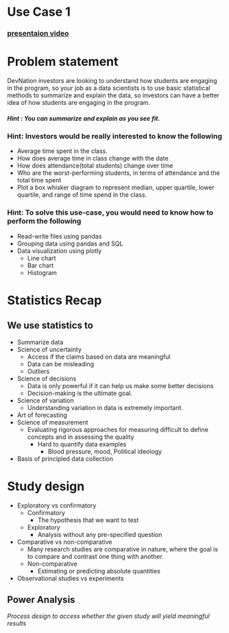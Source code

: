 # Use Case 1

### [presentaion video](https://www.loom.com/share/158a95d0e3a94292829ed6b2cc70d8fa)

# Problem statement

DevNation investors are looking to understand how students are engaging in the program, so your job as a data scientists is to use basic statistical methods to summarize and explain the data, so investors can have a better idea of how students are engaging in the program. 

   #####   _Hint : You can summarize and explain as you see fit._
   
  ### Hint: Investors would be really interested to know the following

- Average time spent in the class. 
- How does average time in class change with the date
- How does attendance(total students) change over time
- Who are the worst-performing students, in terms of attendance and the total time spent
- Plot a box whisker diagram to represent median, upper quartile, lower quartile, and range of time spend in the class.

 ### Hint: To solve this use-case, you would need to know how to perform the following

* Read-write files using pandas
* Grouping data using pandas and SQL
* Data visualization using plotly
     - Line chart
     - Bar chart
     - Histogram


# Statistics Recap

## We use statistics to 
* Summarize data
* Science of uncertainty 
    - Access if the claims based on data are meaningful
    - Data can be misleading
    - Outliers
* Science of decisions
    * Data is only powerful if it can help us make some better decisions
    * Decision-making is the ultimate goal.
* Science of variation
    - Understanding variation in data is extremely important.
* Art of forecasting
* Science of measurement
    - Evaluating rigorous approaches for measuring difficult to define concepts and in assessing the quality
        - Hard to quantify data examples
             - Blood pressure, mood, Political ideology
* Basis of principled data collection

# Study design
* Exploratory vs confirmatory 
    - Confirmatory
        - The hypothesis that we want to test
    - Exploratory
        - Analysis without any pre-specified question
* Comparative vs non-comparative
    - Many research studies are comparative in nature, where the goal is to compare and contrast one thing with another.
    - Non-comparative 
         - Estimating or predicting absolute quantities
* Observational studies vs experiments


## Power Analysis

_Process design to access whether the given study will yield meaningful results_



